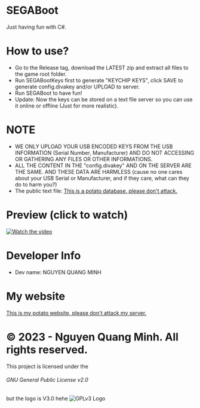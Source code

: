 SEGABoot
=====================================================

Just having fun with C#.

How to use?
=========================
- Go to the Release tag, download the LATEST zip and extract all files to the game root folder.
- Run SEGABootKeys first to generate "KEYCHIP KEYS", click SAVE to generate config.divakey and/or UPLOAD to server.
- Run SEGABoot to have fun!
- Update: Now the keys can be stored on a text file server so you can use it online or offline (Just for more realistic).

NOTE
=========================
- WE ONLY UPLOAD YOUR USB ENCODED KEYS FROM THE USB INFORMATION (Serial Number, Manufacturer) AND DO NOT ACCESSING OR GATHERING ANY FILES OR OTHER INFORMATIONS.
- ALL THE CONTENT IN THE "config.divakey" AND ON THE SERVER ARE THE SAME. AND THESE DATA ARE HARMLESS (cause no one cares about your USB Serial or Manufacturer, and if they care, what can they do to harm you?)
- The public text file: [This is a potato database, please don't attack.](https://quangminh.name.vn/diva/keys.txt)

Preview (click to watch)
=========================
<a href="https://www.youtube.com/watch?v=ottlcYBseQ8" target="_blank">
 <img src="http://img.youtube.com/vi/ottlcYBseQ8/maxresdefault.jpg" alt="Watch the video"/>
</a>


Developer Info
=========================

* Dev name: NGUYEN QUANG MINH

My website
=========================
[This is my potato website, please don't attack my server.](https://landing.quangminh.name.vn)


# ©️ 2023 - Nguyen Quang Minh. All rights reserved.
This project is licensed under the
###### GNU General Public License v2.0
but the logo is V3.0 hehe
![GPLv3 Logo](https://www.gnu.org/graphics/gplv3-127x51.png)
